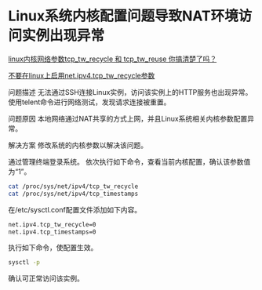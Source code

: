 # Linux系统内核配置问题导致NAT环境访问实例出现异常
[linux内核网络参数tcp_tw_recycle 和 tcp_tw_reuse 你搞清楚了吗？](https://blog.csdn.net/u010278923/article/details/102663535)

[不要在linux上启用net.ipv4.tcp_tw_recycle参数](https://www.cnxct.com/coping-with-the-tcp-time_wait-state-on-busy-linux-servers-in-chinese-and-dont-enable-tcp_tw_recycle/)



问题描述
无法通过SSH连接Linux实例，访问该实例上的HTTP服务也出现异常。使用telent命令进行网络测试，发现请求连接被重置。


问题原因
本地网络通过NAT共享的方式上网，并且Linux系统相关内核参数配置异常。


解决方案
修改系统的内核参数以解决该问题。

通过管理终端登录系统。
依次执行如下命令，查看当前内核配置，确认该参数值为“1”。
```bash
cat /proc/sys/net/ipv4/tcp_tw_recycle
cat /proc/sys/net/ipv4/tcp_timestamps
```
在/etc/sysctl.conf配置文件添加如下内容。
```bash
net.ipv4.tcp_tw_recycle=0
net.ipv4.tcp_timestamps=0
```
执行如下命令，使配置生效。
```bash
sysctl -p
```
确认可正常访问该实例。